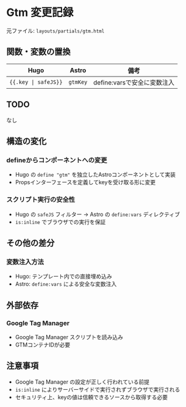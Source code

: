 # Gtm 変更記録

元ファイル: `layouts/partials/gtm.html`

## 関数・変数の置換

| Hugo                 | Astro    | 備考                        |
| -------------------- | -------- | --------------------------- |
| `{{.key \| safeJS}}` | `gtmKey` | define:varsで安全に変数注入 |

## TODO

なし

## 構造の変化

### defineからコンポーネントへの変更

- Hugo の `define "gtm"` を独立したAstroコンポーネントとして実装
- Propsインターフェースを定義してkeyを受け取る形に変更

### スクリプト実行の安全性

- Hugo の `safeJS` フィルター → Astro の `define:vars` ディレクティブ
- `is:inline` でブラウザでの実行を保証

## その他の差分

### 変数注入方法

- Hugo: テンプレート内での直接埋め込み
- Astro: `define:vars` による安全な変数注入

## 外部依存

### Google Tag Manager

- Google Tag Manager スクリプトを読み込み
- GTMコンテナIDが必要

## 注意事項

- Google Tag Manager の設定が正しく行われている前提
- `is:inline` によりサーバーサイドで実行されずブラウザで実行される
- セキュリティ上、keyの値は信頼できるソースから取得する必要
